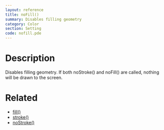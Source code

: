 ```yaml
---
layout: reference
title: noFill()
summary: Disables filling geometry
category: Color
section: Setting
code: nofill.pde
---
```


# Description

Disables filling geometry. If both noStroke() and noFill() are called, nothing will be drawn to the screen.
# Related

- [fill()](fill.html)
- [stroke()](stroke.html)
- [noStroke()](nostroke.html)
